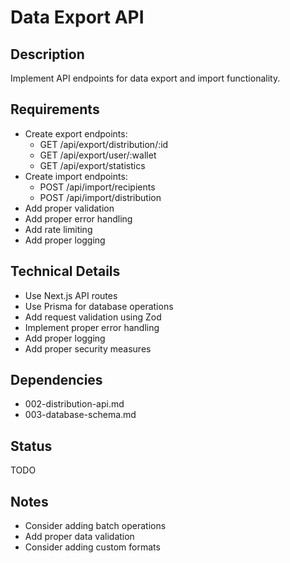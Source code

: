 # Data Export API

## Description
Implement API endpoints for data export and import functionality.

## Requirements
- Create export endpoints:
  - GET /api/export/distribution/:id
  - GET /api/export/user/:wallet
  - GET /api/export/statistics
- Create import endpoints:
  - POST /api/import/recipients
  - POST /api/import/distribution
- Add proper validation
- Add proper error handling
- Add rate limiting
- Add proper logging

## Technical Details
- Use Next.js API routes
- Use Prisma for database operations
- Add request validation using Zod
- Implement proper error handling
- Add proper logging
- Add proper security measures

## Dependencies
- 002-distribution-api.md
- 003-database-schema.md

## Status
TODO

## Notes
- Consider adding batch operations
- Add proper data validation
- Consider adding custom formats 